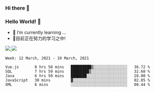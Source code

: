 ### Hi there 👋
### Hello World! 🙌

- 🌱 I’m currently learning ...
- 📖目前正在努力的学习之中!

<a href="https://github.com/anuraghazra/github-readme-stats">
  <img src="https://github-readme-stats.vercel.app/api?username=keyboardWithDream&show_icons=true&repo=github-readme-stats" />
</a>
<a href="https://github.com/anuraghazra/convoychat">
  <img src="https://github-readme-stats.vercel.app/api/top-langs/?username=keyboardWithDream&layout=compact&repo=convoychat" />
</a>



<!--START_SECTION:waka-->
```text
Week: 12 March, 2021 - 19 March, 2021

Vue.js       8 hrs 58 mins   █████████▒░░░░░░░░░░░░░░░   36.72 % 
SQL          7 hrs 59 mins   ████████▒░░░░░░░░░░░░░░░░   32.68 % 
Java         6 hrs 50 mins   ███████░░░░░░░░░░░░░░░░░░   28.00 % 
JavaScript   30 mins         ▓░░░░░░░░░░░░░░░░░░░░░░░░   02.05 % 
XML          6 mins          ░░░░░░░░░░░░░░░░░░░░░░░░░   00.44 % 
```
<!--END_SECTION:waka-->
